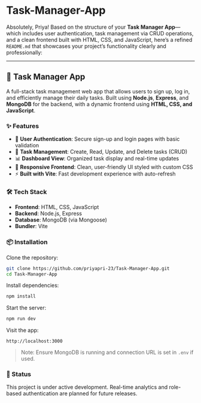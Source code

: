 # Task-Manager-App
Absolutely, Priya! Based on the structure of your **Task Manager App**—which includes user authentication, task management via CRUD operations, and a clean frontend built with HTML, CSS, and JavaScript, here’s a refined `README.md` that showcases your project’s functionality clearly and professionally:

---

## 🚀 Task Manager App

A full-stack task management web app that allows users to sign up, log in, and efficiently manage their daily tasks. Built using **Node.js**, **Express**, and **MongoDB** for the backend, with a dynamic frontend using **HTML, CSS, and JavaScript**.

### ✨ Features
- 🔐 **User Authentication**: Secure sign-up and login pages with basic validation
- 📝 **Task Management**: Create, Read, Update, and Delete tasks (CRUD)
- 📊 **Dashboard View**: Organized task display and real-time updates
- 🎨 **Responsive Frontend**: Clean, user-friendly UI styled with custom CSS
- ⚡ **Built with Vite**: Fast development experience with auto-refresh

### 🛠️ Tech Stack
- **Frontend**: HTML, CSS, JavaScript
- **Backend**: Node.js, Express
- **Database**: MongoDB (via Mongoose)
- **Bundler**: Vite

### 📦 Installation

Clone the repository:
```bash
git clone https://github.com/priyapri-23/Task-Manager-App.git
cd Task-Manager-App
```

Install dependencies:
```bash
npm install
```

Start the server:
```bash
npm run dev
```

Visit the app:
```
http://localhost:3000
```

> Note: Ensure MongoDB is running and connection URL is set in `.env` if used.

### 📌 Status
This project is under active development. Real-time analytics and role-based authentication are planned for future releases.
